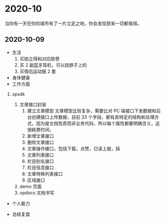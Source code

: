 # 2020-10

当你有一天在你的城市有了一片立足之地，你会发现原来一切都值得。

## 2020-10-09

- 生活
  1.  买拍立得和对应胶卷
  2.  买 2 副蓝牙耳机，可以挂脖子上的
  3.  买情侣运动服 2 套
- 身体健康
- 工作方面

1.  spsdk

    1. 文章接口封装
       1. 建立文章模型<daily-status />
          文章模型比较复杂，需要比对 PC 端接口下发数据和后台创建接口上传数据，目前 33 个字段，都有其特定的结构和处理方式，因为是文档性质而非业务代码，所以每个属性都要明确含义，这很耗费时间。
       2. 新增文章接口
       3. 删除文章接口
       4. 文章操作接口，包括下载，点赞，已读上报，踩
       5. 文章列表接口
       6. 栏目别名接口
       7. 栏目信息接口
       8. 文章特殊列表接口
       9. 区域接口
    2. demo 页面<daily-status />
    3. opdocs 文档书写

- 个人能力

- 总结复盘
